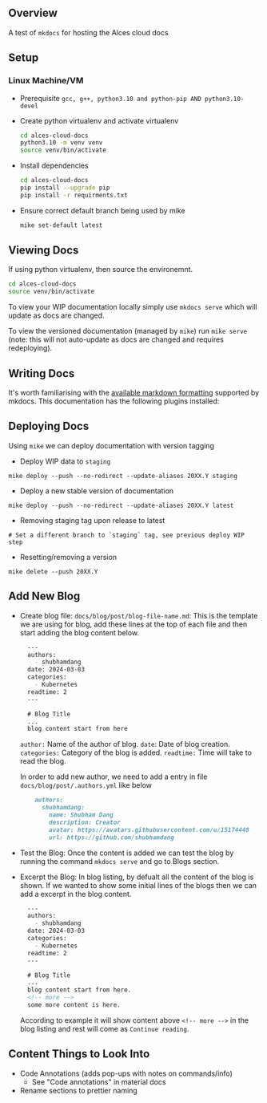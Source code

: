 ## Overview

A test of `mkdocs` for hosting the Alces cloud docs

## Setup

### Linux Machine/VM
- Prerequisite
  `gcc, g++, python3.10 and python-pip AND python3.10-devel`

- Create python virtualenv and activate virtualenv
  ```bash
  cd alces-cloud-docs
  python3.10 -m venv venv
  source venv/bin/activate
  ```

-  Install dependencies
   ```bash
   cd alces-cloud-docs
   pip install --upgrade pip
   pip install -r requirments.txt
   ```

- Ensure correct default branch being used by mike
  ```bash
  mike set-default latest
  ```

## Viewing Docs

If using python virtualenv, then source the environemnt.
  ```bash
  cd alces-cloud-docs
  source venv/bin/activate
  ```

To view your WIP documentation locally simply use `mkdocs serve` which will update as docs are changed. 

To view the versioned documentation (managed by `mike`) run `mike serve` (note: this will not auto-update as docs are changed and requires redeploying).

## Writing Docs

It's worth familiarising with the [available markdown formatting](https://www.mkdocs.org/user-guide/writing-your-docs/#writing-with-markdown) supported by mkdocs. This documentation has the following plugins installed:


## Deploying Docs

Using `mike` we can deploy documentation with version tagging

- Deploy WIP data to `staging` 
```
mike deploy --push --no-redirect --update-aliases 20XX.Y staging
```

- Deploy a new stable version of documentation
```
mike deploy --push --no-redirect --update-aliases 20XX.Y latest
```

- Removing staging tag upon release to latest 
```
# Set a different branch to `staging` tag, see previous deploy WIP step
```

- Resetting/removing a version 
```
mike delete --push 20XX.Y
```

## Add New Blog

- Create blog file:
  `docs/blog/post/blog-file-name.md`: This is the template we are using for blog, add these lines at the top of each file and then start adding the blog content below.
  ```markdown
    ---
    authors:
      - shubhamdang
    date: 2024-03-03
    categories:
      - Kubernetes
    readtime: 2
    ---

    # Blog Title
    ...
    blog content start from here
  ```

    `author:` Name of the author of blog.
    `date`: Date of blog creation.
    `categories:` Category of the blog is added.
    `readtime:` Time will take to read the blog.

  In order to add new author, we need to add a entry in file `docs/blog/post/.authors.yml` like below

  ```markdown
      authors:
        shubhamdang:
          name: Shubham Dang
          description: Creator
          avatar: https://avatars.githubusercontent.com/u/15174448
          url: https://github.com/shubhamdang
  ```

- Test the Blog:
  Once the content is added we can test the blog by running the command `mkdocs serve` and go to Blogs section.

- Excerpt the Blog:
  In blog listing, by defualt all the content of the blog is shown. If we wanted to show some initial lines of the blogs then we can add a excerpt in the blog content.

  ```markdown
    ---
    authors:
      - shubhamdang
    date: 2024-03-03
    categories:
      - Kubernetes
    readtime: 2
    ---

    # Blog Title
    ...
    blog content start from here.
    <!-- more -->
    some more content is here.
  ```

  According to example it will show content above `<!-- more -->` in the blog listing and rest will come as `Continue reading`.


## Content Things to Look Into

- Code Annotations (adds pop-ups with notes on commands/info) 
    - See "Code annotations" in material docs
- Rename sections to prettier naming
